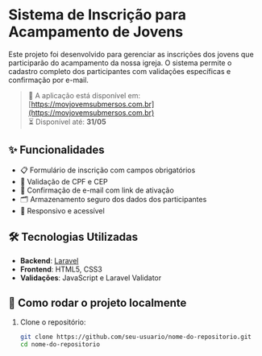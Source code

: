 # Sistema de Inscrição para Acampamento de Jovens

Este projeto foi desenvolvido para gerenciar as inscrições dos jovens que participarão do acampamento da nossa igreja. O sistema permite o cadastro completo dos participantes com validações específicas e confirmação por e-mail.

> 🔗 A aplicação está disponível em: [https://movjovemsubmersos.com.br](https://movjovemsubmersos.com.br)  
> ⏳ Disponível até: **31/05**

## ✨ Funcionalidades

- 📋 Formulário de inscrição com campos obrigatórios
- 🧾 Validação de CPF e CEP
- 📧 Confirmação de e-mail com link de ativação
- 🗂️ Armazenamento seguro dos dados dos participantes
- 🎯 Responsivo e acessível

## 🛠️ Tecnologias Utilizadas

- **Backend**: [Laravel](https://laravel.com/)
- **Frontend**: HTML5, CSS3
- **Validações**: JavaScript e Laravel Validator

## 🚀 Como rodar o projeto localmente

1. Clone o repositório:
   ```bash
   git clone https://github.com/seu-usuario/nome-do-repositorio.git
   cd nome-do-repositorio

